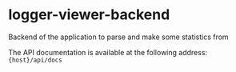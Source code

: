 # logger-viewer-backend
Backend of the application to parse and make some statistics from

The API documentation is available at the following address: `{host}/api/docs`